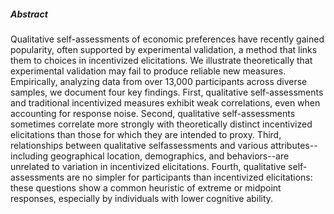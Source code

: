 ---
---

##### Abstract

Qualitative self-assessments of economic preferences have recently gained popularity, often supported by experimental validation, a method that links them to choices in incentivized elicitations. We illustrate theoretically that experimental validation may fail to produce reliable new measures. Empirically, analyzing data from over 13,000 participants across diverse samples, we document four key findings. First, qualitative self-assessments and traditional incentivized measures exhibit weak correlations, even when accounting for response noise. Second, qualitative self-assessments sometimes correlate more strongly with theoretically distinct incentivized elicitations than those for which they are intended to proxy. Third, relationships between qualitative selfassessments and various attributes--including geographical location, demographics, and behaviors--are unrelated to variation in incentivized elicitations. Fourth, qualitative self-assessments are no simpler for participants than incentivized elicitations: these questions show a common heuristic of extreme or midpoint responses, especially by individuals with lower cognitive ability.
